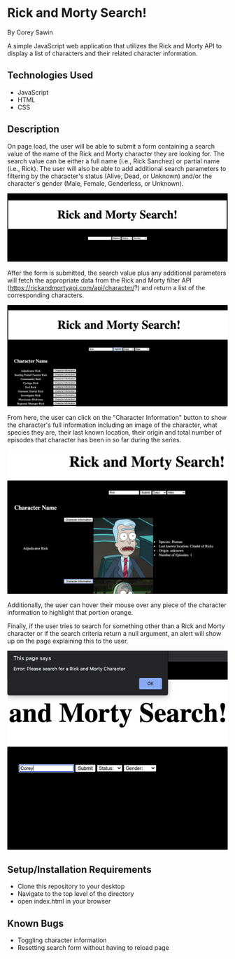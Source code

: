 # Rick and Morty Search!

By Corey Sawin

A simple JavaScript web application that utilizes the Rick and Morty API to display a list of characters and their related character information. 

## Technologies Used

- JavaScript
- HTML
- CSS

## Description

On page load, the user will be able to submit a form containing a search value of the name of the Rick and Morty character they are looking for. The search value can be either a full name (i.e., Rick Sanchez) or partial name (i.e., Rick). The user will also be able to add additional search parameters to filtering by the character's status (Alive, Dead, or Unknown) and/or the character's gender (Male, Female, Genderless, or Unknown).

![Page Load](/Images/PageLoad.png)

After the form is submitted, the search value plus any additional parameters will fetch the appropriate data from the Rick and Morty filter API (https://rickandmortyapi.com/api/character/?) and return a list of the corresponding characters.

![Results](/Images/SearchResults.png)

From here, the user can click on the "Character Information" button to show the character's full information including an image of the character, what species they are, their last known location, their origin and total number of episodes that character has been in so far during the series.

![Character Info](/Images/CharcterInfo.png)

Additionally, the user can hover their mouse over any piece of the character information to highlight that portion orange. 

Finally, if the user tries to search for something other than a Rick and Morty character or if the search criteria return a null argument, an alert will show up on the page explaining this to the user.

![Alert](/Images/Alert.png)

## Setup/Installation Requirements

- Clone this repository to your desktop
- Navigate to the top level of the directory
- open index.html in your browser

## Known Bugs

- Toggling character information
- Resetting search form without having to reload page